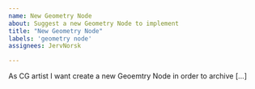 ```yaml
---
name: New Geometry Node
about: Suggest a new Geometry Node to implement
title: "New Geometry Node"
labels: 'geometry node'
assignees: JervNorsk

---
```

As CG artist I want create a new Geoemtry Node in order to archive [...]
